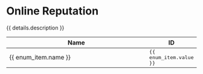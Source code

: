 <script setup>
import { response as enums } from './../dumps/enums.json'

const details = enums.online_rep
</script>

<style>
.selectable-group {
    user-select: all;
    font-family: monospace
}
</style>

# Online Reputation

{{ details.description }}

<table>
    <thead>
        <th style="width:100%">Name</th>
        <th>ID</th>
    </thead>
    <tbody>
        <tr v-for="(enum_item, index) in details.list" :key="index">
            <td>{{ enum_item.name }}</td>
            <td><Badge class="selectable-group" type="tip">{{ enum_item.value }}</Badge></td>
        </tr>
    </tbody>
</table>